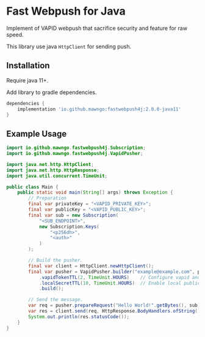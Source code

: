 # Fast Webpush for Java

Implement of VAPID webpush that sacrifice security and feature for raw speed.

This library use java `HttpClient` for sending push.

## Installation

Require java 11+.

Add library to gradle dependencies.

```groovy
dependencies {
    implementation 'io.github.mawngo:fastwebpush4j:2.0.0-java11'
}
```

## Example Usage

```java
import io.github.mawngo.fastwebpush4j.Subscription;
import io.github.mawngo.fastwebpush4j.VapidPusher;

import java.net.http.HttpClient;
import java.net.http.HttpResponse;
import java.util.concurrent.TimeUnit;

public class Main {
    public static void main(String[] args) throws Exception {
        // Preparation
        final var privateKey = "<VAPID_PRIVATE_KEY>";
        final var publicKey = "<VAPID_PUBLIC_KEY>";
        final var sub = new Subscription(
            "<SUB_ENDPOINT>",
            new Subscription.Keys(
                "<p256dh>",
                "<auth>"
            )
        );

        // Build the pusher.
        final var client = HttpClient.newHttpClient();
        final var pusher = VapidPusher.builder("example@example.com", publicKey, privateKey)
            .vapidTokenTTL(2, TimeUnit.HOURS)    // Configure vapid and local keypair cache time.
            .localSecretTTL(10, TimeUnit.HOURS)  // Enable local public key and secret caching.
            .build();

        // Send the message.
        var req = pusher.prepareRequest("Hello World!".getBytes(), sub);
        var res = client.send(req, HttpResponse.BodyHandlers.ofString());
        System.out.println(res.statusCode());
    }
}
```
